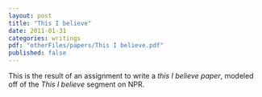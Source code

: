 ```yaml
---
layout: post
title: "This I believe"
date: 2011-01-31
categories: writings
pdf: "otherFiles/papers/This I believe.pdf"
published: false
---
```


This is the result of an assignment to write a _this I believe paper_, modeled off of the _This I believe_ segment on NPR.

